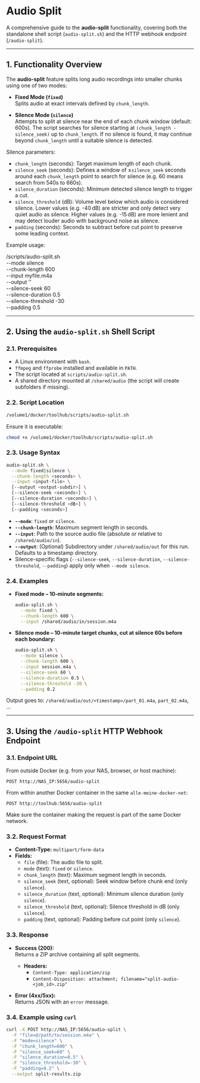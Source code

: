# Audio Split

A comprehensive guide to the **audio-split** functionality, covering both the standalone shell script (`audio-split.sh`) and the HTTP webhook endpoint (`/audio-split`).

---

## 1. Functionality Overview

The **audio-split** feature splits long audio recordings into smaller chunks using one of two modes:

- **Fixed Mode (`fixed`)**  
  Splits audio at exact intervals defined by `chunk_length`.

- **Silence Mode (`silence`)**  
  Attempts to split at silence near the end of each chunk window (default: 600s).
  The script searches for silence starting at `(chunk_length - silence_seek)` up to `chunk_length`.
  If no silence is found, it may continue beyond `chunk_length` until a suitable silence is detected.

Silence parameters:
- `chunk_length` (seconds): Target maximum length of each chunk.
- `silence_seek` (seconds): Defines a window of ±`silence_seek` seconds around each `chunk_length` point to search for silence (e.g. 60 means search from 540s to 660s).
- `silence_duration` (seconds): Minimum detected silence length to trigger a cut.
- `silence_threshold` (dB): Volume level below which audio is considered silence. Lower values (e.g. -40 dB) are stricter and only detect very quiet audio as silence. Higher values (e.g. -15 dB) are more lenient and may detect louder audio with background noise as silence.
- `padding` (seconds): Seconds to subtract before cut point to preserve some leading context.

Example usage:

/scripts/audio-split.sh \
  --mode silence \
  --chunk-length 600 \
  --input myfile.m4a \
  --output '' \
  --silence-seek 60 \
  --silence-duration 0.5 \
  --silence-threshold -30 \
  --padding 0.5

---

## 2. Using the `audio-split.sh` Shell Script

### 2.1. Prerequisites

- A Linux environment with `bash`.
- `ffmpeg` and `ffprobe` installed and available in `PATH`.
- The script located at `scripts/audio-split.sh`.
- A shared directory mounted at `/shared/audio` (the script will create subfolders if missing).

### 2.2. Script Location

```bash
/volume1/docker/toolhub/scripts/audio-split.sh
```

Ensure it is executable:

```bash
chmod +x /volume1/docker/toolhub/scripts/audio-split.sh
```

### 2.3. Usage Syntax

```bash
audio-split.sh \
  --mode fixed|silence \
  --chunk-length <seconds> \
  --input <input-file> \
  [--output <output-subdir>] \
  [--silence-seek <seconds>] \
  [--silence-duration <seconds>] \
  [--silence-threshold <dB>] \
  [--padding <seconds>]
```

- **`--mode`**: `fixed` or `silence`.
- **`--chunk-length`**: Maximum segment length in seconds.
- **`--input`**: Path to the source audio file (absolute or relative to `/shared/audio/in`).
- **`--output`**: (Optional) Subdirectory under `/shared/audio/out` for this run. Defaults to a timestamp directory.
- Silence-specific flags (`--silence-seek`, `--silence-duration`, `--silence-threshold`, `--padding`) apply only when `--mode silence`.

### 2.4. Examples

- **Fixed mode – 10-minute segments:**

  ```bash
  audio-split.sh \
    --mode fixed \
    --chunk-length 600 \
    --input /shared/audio/in/session.m4a
  ```

- **Silence mode – 10-minute target chunks, cut at silence 60s before each boundary:**

  ```bash
  audio-split.sh \
    --mode silence \
    --chunk-length 600 \
    --input session.m4a \
    --silence-seek 60 \
    --silence-duration 0.5 \
    --silence-threshold -30 \
    --padding 0.2
  ```

Output goes to:
`/shared/audio/out/<timestamp>/part_01.m4a`, `part_02.m4a`, …

---

## 3. Using the `/audio-split` HTTP Webhook Endpoint

### 3.1. Endpoint URL

From outside Docker (e.g. from your NAS, browser, or host machine):

```
POST http://NAS_IP:5656/audio-split
```

From within another Docker container in the same `alle-meine-docker-net`:

```
POST http://toolhub:5656/audio-split
```

Make sure the container making the request is part of the same Docker network.

### 3.2. Request Format

- **Content-Type:** `multipart/form-data`
- **Fields:**
  - `file` (file): The audio file to split.
  - `mode` (text): `fixed` or `silence`.
  - `chunk_length` (text): Maximum segment length in seconds.
  - `silence_seek` (text, optional): Seek window before chunk end (only `silence`).
  - `silence_duration` (text, optional): Minimum silence duration (only `silence`).
  - `silence_threshold` (text, optional): Silence threshold in dB (only `silence`).
  - `padding` (text, optional): Padding before cut point (only `silence`).

### 3.3. Response

- **Success (200):**  
  Returns a ZIP archive containing all split segments.  
  - **Headers:**
    - `Content-Type: application/zip`
    - `Content-Disposition: attachment; filename="split-audio-<job_id>.zip"`

- **Error (4xx/5xx):**  
  Returns JSON with an `error` message.

### 3.4. Example using `curl`

```bash
curl -X POST http://NAS_IP:5656/audio-split \
  -F "file=@/path/to/session.m4a" \
  -F "mode=silence" \
  -F "chunk_length=600" \
  -F "silence_seek=60" \
  -F "silence_duration=0.5" \
  -F "silence_threshold=-30" \
  -F "padding=0.2" \
  --output split-results.zip
```